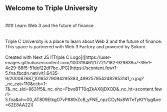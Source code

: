 ## Welcome to Triple University
<br/>
### Learn Web 3 and the future of finance
<br/>
<br/>
<br/>
Triple C University is a place to learn about Web 3 and the future of finance. This space is partnered with Web 3 Factory and powered by Sokoni.
<br/>
<br/>
Created with Next JS
![Triple C Logo]([https://user-images.githubusercontent.com/100319461/177217182-929839a7-39e1-4c29-88f5-51def22df7bc.JPG](https://scontent.fewr1-5.fna.fbcdn.net/v/t1.6435-9/200087687_10165279094295383_4992579542482853141_n.jpg?_nc_cat=110&ccb=1-7&_nc_sid=8631f5&_nc_ohc=FbvoBTT0qZkAX8jDXOD&_nc_ht=scontent.fewr1-5.fna&oh=00_AT809EtkgO7vP889rZcB_yFNE_npzCCyNx8WTeTyKfYIyg&oe=62E8AA22))
